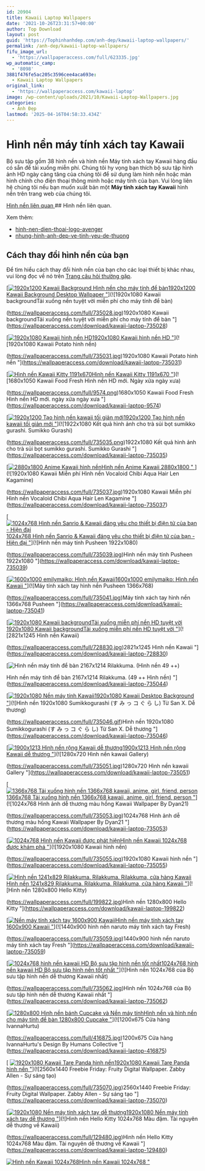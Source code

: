 ```yaml
---
id: 20904
title: Kawaii Laptop Wallpapers
date: '2021-10-26T23:31:57+00:00'
author: Top Download
layout: post
guid: 'https://Tophinhanhdep.com/anh-dep/kawaii-laptop-wallpapers/'
permalink: /anh-dep/kawaii-laptop-wallpapers/
fifu_image_url:
  - 'https://wallpaperaccess.com/full/623335.jpg'
wp_automatic_camp:
  - '8098'
3881f476fe5ac205c3596cee4aca693e:
  - Kawaii Laptop Wallpapers
original_link:
  - 'https://wallpaperaccess.com/kawaii-laptop'
image: /wp-content/uploads/2021/10/Kawaii-Laptop-Wallpapers.jpg
categories:
  - Ảnh Đẹp
lastmod: '2025-04-16T04:58:33.434Z'
---
```

# Hình nền máy tính xách tay Kawaii

Bộ sưu tập gồm 38 hình nền và hình nền Máy tính xách tay Kawaii hàng đầu có sẵn để tải xuống miễn phí. Chúng tôi hy vọng bạn thích bộ sưu tập hình ảnh HD ngày càng tăng của chúng tôi để sử dụng làm hình nền hoặc màn hình chính cho điện thoại thông minh hoặc máy tính của bạn. Vui lòng liên hệ chúng tôi nếu bạn muốn xuất bản một **Máy tính xách tay Kawaii** hình nền trên trang web của chúng tôi.

[Hình nền liên quan ](#related) ## Hình nền liên quan.

   
 Xem thêm:

   
- [hinh-nen-dien-thoai-logo-avenger](https://tophinhanhdep.com/hinh-nen-dep/hinh-nen-dien-thoai-logo-avenger/)
- [nhung-hinh-anh-dep-ve-tinh-yeu-de-thuong](https://tophinhanhdep.com/anh-tinh-yeu/nhung-hinh-anh-dep-ve-tinh-yeu-de-thuong/)

## Cách thay đổi hình nền của bạn

Để tìm hiểu cách thay đổi hình nền của bạn cho các loại thiết bị khác nhau, vui lòng đọc về nó trên [Trang câu hỏi thường gặp](https://tophinhanhdep.com/faq/).

  
[[![1920x1200 Kawaii Background Hình nền cho máy tính để bàn](https://wallpaperaccess.com/full/623335.jpg)1920x1200 Kawaii Background Desktop Wallpaper "](https://wallpaperaccess.com/download/kawaii-laptop-623335)](![1920x1080 Kawaii backgroundTải xuống nền tuyệt vời miễn phí cho máy tính để bàn)

(https://wallpaperaccess.com/full/735028.jpg)1920x1080 Kawaii backgroundTải xuống nền tuyệt vời miễn phí cho máy tính để bàn "](https://wallpaperaccess.com/download/kawaii-laptop-735028)

[[![1920x1080 Kawaii hình nền HD](https://wallpaperaccess.com/full/670979.jpg)1920x1080 Kawaii hình nền HD "](https://wallpaperaccess.com/download/kawaii-laptop-670979)](![1920x1080 Kawaii Potato hình nền)

(https://wallpaperaccess.com/full/735031.jpg)1920x1080 Kawaii Potato hình nền "](https://wallpaperaccess.com/download/kawaii-laptop-735031)

[[![Hình nền Kawaii Kitty 1191x670](https://wallpaperaccess.com/full/92254.jpg)Hình nền Kawaii Kitty 1191x670 "](https://wallpaperaccess.com/download/kawaii-laptop-92254)](![1680x1050 Kawaii Food Fresh Hình nền HD mới.  Ngày xửa ngày xưa)

(https://wallpaperaccess.com/full/9574.png)1680x1050 Kawaii Food Fresh Hình nền HD mới. ngày xửa ngày xưa "](https://wallpaperaccess.com/download/kawaii-laptop-9574)

[[![1920x1200 Tạo hình nền kawaii tối giản mới](https://wallpaperaccess.com/full/21160.png)1920x1200 Tạo hình nền kawaii tối giản mới "](https://wallpaperaccess.com/download/kawaii-laptop-21160)](![1922x1080 Kết quả hình ảnh cho trà sủi bọt sumikko gurashi.  Sumikko Gurashi)

(https://wallpaperaccess.com/full/735035.png)1922x1080 Kết quả hình ảnh cho trà sủi bọt sumikko gurashi. Sumikko Gurashi "](https://wallpaperaccess.com/download/kawaii-laptop-735035)

[[![2880x1800 Anime Kawaii hình nền](https://wallpaperaccess.com/full/131287.jpg)Hình nền Anime Kawaii 2880x1800 " ](https://wallpaperaccess.com/download/kawaii-laptop-131287)](![1920x1080 Kawaii Miễn phí Hình nền Vocaloid Chibi Aqua Hair Len Kagamine)

(https://wallpaperaccess.com/full/735037.jpg)1920x1080 Kawaii Miễn phí Hình nền Vocaloid Chibi Aqua Hair Len Kagamine "](https://wallpaperaccess.com/download/kawaii-laptop-735037)

[[![1024x768 Hình nền Sanrio & Kawaii đáng yêu cho thiết bị điện tử của bạn - Hiện đại](https://wallpaperaccess.com/full/735038.jpg)1024x768 Hình nền Sanrio &amp; Kawaii đáng yêu cho thiết bị điện tử của bạn - Hiện đại "](https://wallpaperaccess.com/download/kawaii-laptop-735038)](![Hình nền máy tính Pusheen 1922x1080)

(https://wallpaperaccess.com/full/735039.jpg)Hình nền máy tính Pusheen 1922x1080 "](https://wallpaperaccess.com/download/kawaii-laptop-735039)

[[![1600x1000 emilymaiko: Hình nền Kawaii](https://wallpaperaccess.com/full/636212.png)1600x1000 emilymaiko: Hình nền Kawaii "](https://wallpaperaccess.com/download/kawaii-laptop-636212)](![Máy tính xách tay hình nền Pusheen 1366x768)

(https://wallpaperaccess.com/full/735041.jpg)Máy tính xách tay hình nền 1366x768 Pusheen "](https://wallpaperaccess.com/download/kawaii-laptop-735041)

[[![1920x1080 Kawaii backgroundTải xuống miễn phí nền HD tuyệt vời](https://wallpaperaccess.com/full/670988.jpg)1920x1080 Kawaii backgroundTải xuống miễn phí nền HD tuyệt vời "](https://wallpaperaccess.com/download/kawaii-laptop-670988)](![2821x1245 Hình nền Kawaii)

(https://wallpaperaccess.com/full/728830.jpg)2821x1245 Hình nền Kawaii "](https://wallpaperaccess.com/download/kawaii-laptop-728830)

[![Hình nền máy tính để bàn 2167x1214 Rilakkuma.  (Hình nền 49 ++)](https://wallpaperaccess.com/full/735044.jpg)

Hình nền máy tính để bàn 2167x1214 Rilakkuma. (49 ++ Hình nền) "](https://wallpaperaccess.com/download/kawaii-laptop-735044)

[[![1920x1080 Nền máy tính Kawaii](https://wallpaperaccess.com/full/9579.jpg)1920x1080 Kawaii Desktop Background "](https://wallpaperaccess.com/download/kawaii-laptop-9579)](![Hình nền 1920x1080 Sumikkogurashi (す み っ コ ぐ ら し) Từ San X. Dễ thương)

(https://wallpaperaccess.com/full/735046.gif)Hình nền 1920x1080 Sumikkogurashi (す み っ コ ぐ ら し) Từ San X. Dễ thương "](https://wallpaperaccess.com/download/kawaii-laptop-735046)

[[![1900x1213 Hình nền rộng Kawaii dễ thương](https://wallpaperaccess.com/full/735048.jpg)1900x1213 Hình nền rộng Kawaii dễ thương "](https://wallpaperaccess.com/download/kawaii-laptop-735048)](![1280x720 Hình nền kawaii Gallery)

(https://wallpaperaccess.com/full/735051.jpg)1280x720 Hình nền kawaii Gallery "](https://wallpaperaccess.com/download/kawaii-laptop-735051)

[[![1366x768 Tải xuống hình nền 1366x768 kawaii, anime, girl, friend, person](https://wallpaperaccess.com/full/735052.jpg)1366x768 Tải xuống hình nền 1366x768 kawaii, anime, girl, friend, person "](https://wallpaperaccess.com/download/kawaii-laptop-735052)](![1024x768 Hình ảnh dễ thương màu hồng Kawaii Wallpaper By Dyan21)

(https://wallpaperaccess.com/full/735053.jpg)1024x768 Hình ảnh dễ thương màu hồng Kawaii Wallpaper By Dyan21 "](https://wallpaperaccess.com/download/kawaii-laptop-735053)

[[![1024x768 Hình nền Kawaii được phát hiện](https://wallpaperaccess.com/full/735054.jpg)Hình nền Kawaii 1024x768 được khám phá "](https://wallpaperaccess.com/download/kawaii-laptop-735054)](![1920x1080 Kawaii hình nền)

(https://wallpaperaccess.com/full/735055.jpg)1920x1080 Kawaii hình nền "](https://wallpaperaccess.com/download/kawaii-laptop-735055)

[[![Hình nền 1241x829 Rilakkuma.  Rilakkuma.  Rilakkuma, cửa hàng Kawaii](https://wallpaperaccess.com/full/527040.jpg)Hình nền 1241x829 Rilakkuma. Rilakkuma. Rilakkuma, cửa hàng Kawaii "](https://wallpaperaccess.com/download/kawaii-laptop-527040)](![Hình nền 1280x800 Hello Kitty)

(https://wallpaperaccess.com/full/199822.jpg)Hình nền 1280x800 Hello Kitty "](https://wallpaperaccess.com/download/kawaii-laptop-199822)

[[![Nền máy tính xách tay 1600x900 Kawaii](https://wallpaperaccess.com/full/191876.jpg)Hình nền máy tính xách tay 1600x900 Kawaii "](https://wallpaperaccess.com/download/kawaii-laptop-191876)](![1440x900 hình nền naruto máy tính xách tay Fresh)

(https://wallpaperaccess.com/full/735059.jpg)1440x900 hình nền naruto máy tính xách tay Fresh "](https://wallpaperaccess.com/download/kawaii-laptop-735059)

[[![1024x768 hình nền kawaii HD Bộ sưu tập hình nền tốt nhất](https://wallpaperaccess.com/full/183446.jpg)1024x768 hình nền kawaii HD Bộ sưu tập hình nền tốt nhất "](https://wallpaperaccess.com/download/kawaii-laptop-183446)](![Hình nền 1024x768 của Bộ sưu tập hình nền dễ thương Kawaii nhất)

(https://wallpaperaccess.com/full/735062.jpg)Hình nền 1024x768 của Bộ sưu tập hình nền dễ thương Kawaii nhất "](https://wallpaperaccess.com/download/kawaii-laptop-735062)

[[![1280x800 Hình nền bánh Cupcake và Nền máy tính](https://wallpaperaccess.com/full/629281.png)Hình nền và hình nền cho máy tính để bàn 1280x800 Cupcake "](https://wallpaperaccess.com/download/kawaii-laptop-629281)](![1200x675 Cửa hàng IvannaHurtu)

(https://wallpaperaccess.com/full/416875.jpg)1200x675 Cửa hàng IvannaHurtu's Design By Humans Collective "](https://wallpaperaccess.com/download/kawaii-laptop-416875)

[ [![1920x1080 Kawaii Tare Panda hình nền](https://wallpaperaccess.com/full/735069.jpg)1920x1080 Kawaii Tare Panda hình nền "](https://wallpaperaccess.com/download/kawaii-laptop-735069)](![2560x1440 Freebie Friday: Fruity Digital Wallpaper.  Zabby Allen - Sự sáng tạo)

(https://wallpaperaccess.com/full/735070.jpg)2560x1440 Freebie Friday: Fruity Digital Wallpaper. Zabby Allen - Sự sáng tạo "](https://wallpaperaccess.com/download/kawaii-laptop-735070)

[[![1920x1080 Nền máy tính xách tay dễ thương](https://wallpaperaccess.com/full/735071.jpg)1920x1080 Nền máy tính xách tay dễ thương "](https://wallpaperaccess.com/download/kawaii-laptop-735071)](![Hình nền Hello Kitty 1024x768 Màu đậm.  Tài nguyên dễ thương về Kawaii)

(https://wallpaperaccess.com/full/129480.jpg)Hình nền Hello Kitty 1024x768 Màu đậm. Tài nguyên dễ thương về Kawaii "](https://wallpaperaccess.com/download/kawaii-laptop-129480)

[![Hình nền Kawaii 1024x768](https://wallpaperaccess.com/full/114420.jpg)Hình nền Kawaii 1024x768 "](https://wallpaperaccess.com/download/kawaii-laptop-114420)
